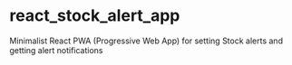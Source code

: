 # react_stock_alert_app
Minimalist React PWA (Progressive Web App) for setting Stock alerts and getting alert  notifications
